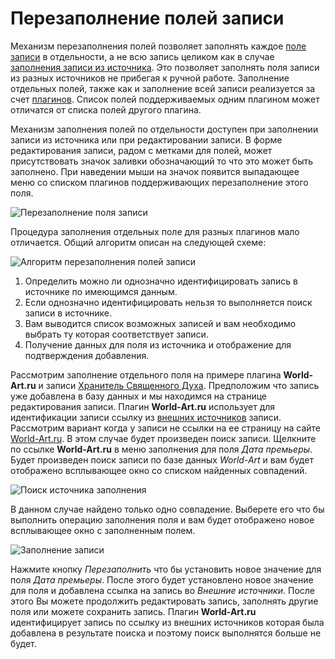 # Перезаполнение полей записи

Механизм перезаполнения полей позволяет заполнять каждое [поле записи](/ru/user/item/fields.md) в отдельности, а не
всю запись целиком как в случае [заполнения записи из источника](/ru/user/item/add/fill.md). Это позволяет заполнять
поля записи из разных источников не прибегая к ручной работе. Заполнение отдельных полей, также как и заполнение всей
записи реализуется за счет [плагинов](/ru/user/general/plugins.md). Список полей поддерживаемых одним плагином может
отличатся от списка полей другого плагина.

Механизм заполнения полей по отдельности доступен при заполнении записи из источника или при редактировании записи. В
форме редактирования записи, радом с метками для полей, может присутствовать значок заливки обозначающий то что это
может быть заполнено. При наведении мыши на значок появится выпадающее меню со списком плагинов поддерживающих
перезаполнение этого поля.

![Перезаполнение поля записи](https://raw.github.com/anime-db/anime-db-docs/master/images/ru/item/refill_field.jpg)

Процедура заполнения отдельных поле для разных плагинов мало отличается. Общий алгоритм описан на следующей схеме:

![Алгоритм перезаполнения полей записи](https://raw.github.com/anime-db/anime-db-docs/master/images/ru/item/refill_algorithm.jpg)

1. Определить можно ли однозначно идентифицировать запись в источнике по имеющимся данным.
2. Если однозначно идентифицировать нельзя то выполняется поиск записи в источнике.
3. Вам выводится список возможных записей и вам необходимо выбрать ту которая соответствует записи.
4. Получение данных для поля из источника и отображение для подтверждения добавления.

Рассмотрим заполнение отдельного поля на примере плагина **World-Art.ru** и записи [Хранитель Священного
Духа](http://www.world-art.ru/animation/animation.php?id=5993). Предположим что запись уже добавлена в базу данных и мы
находимся на странице редактирования записи. Плагин **World-Art.ru** использует для идентификации записи ссылку из
[внешних источников](/ru/user/item/fields.md#%D0%92%D0%BD%D0%B5%D1%88%D0%BD%D0%B8%D0%B5-%D0%B8%D1%81%D1%82%D0%BE%D1%87%D0%BD%D0%B8%D0%BA%D0%B8)
записи. Рассмотрим вариант когда у записи не ссылки на ее страницу на сайте [World-Art.ru](http://world-art.ru/). В
этом случае будет произведен поиск записи. Щелкните по ссылке **World-Art.ru** в меню заполнения для поля *Дата
премьеры*. Будет произведен поиск записи по базе данных *World-Art* и вам будет отображено всплывающее окно со списком
найденных совпадений.

![Поиск источника заполнения](https://raw.github.com/anime-db/anime-db-docs/master/images/ru/item/refill_popup_search.jpg)

В данном случае найдено только одно совпадение. Выберете его что бы выполнить операцию заполнения поля и вам будет
отображено новое всплывающее окно с заполненным полем.

![Заполнение записи](https://raw.github.com/anime-db/anime-db-docs/master/images/ru/item/refill_popup.jpg)

Нажмите кнопку *Перезаполнить* что бы установить новое значение для поля *Дата премьеры*. После этого будет
установлено новое значение для поля и добавлена ссылка на запись во *Внешние источники*. После этого Вы можете
продолжить редактировать запись, заполнять другие поля или можете сохранить запись. Плагин **World-Art.ru**
идентифицирует запись по ссылку из внешних источников которая была добавлена в результате поиска и поэтому поиск
выполнятся больше не будет.